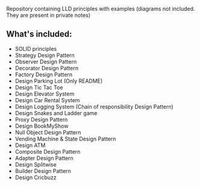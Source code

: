 Repository containing LLD principles with examples (diagrams not included. They are present in private notes)

## What's included:
- SOLID principles
- Strategy Design Pattern
- Observer Design Pattern
- Decorator Design Pattern
- Factory Design Pattern
- Design Parking Lot (Only README)
- Design Tic Tac Toe
- Design Elevator System
- Design Car Rental System
- Design Logging System (Chain of responsibility Design Pattern)
- Design Snakes and Ladder game
- Proxy Design Pattern
- Design BookMyShow
- Null Object Design Pattern
- Vending Machine & State Design Pattern
- Design ATM
- Composite Design Pattern
- Adapter Design Pattern
- Design Splitwise
- Builder Design Pattern
- Design Cricbuzz
